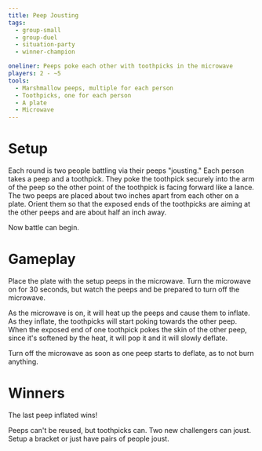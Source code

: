 ```yaml
---
title: Peep Jousting
tags:
  - group-small
  - group-duel
  - situation-party
  - winner-champion

oneliner: Peeps poke each other with toothpicks in the microwave
players: 2 - ~5
tools:
  - Marshmallow peeps, multiple for each person
  - Toothpicks, one for each person
  - A plate
  - Microwave
---
```

# Setup

Each round is two people battling via their peeps "jousting." Each person takes
a peep and a toothpick. They poke the toothpick securely into the arm of the
peep so the other point of the toothpick is facing forward like a lance. The two
peeps are placed about two inches apart from each other on a plate. Orient them
so that the exposed ends of the toothpicks are aiming at the other peeps and are
about half an inch away.

Now battle can begin.

# Gameplay

Place the plate with the setup peeps in the microwave. Turn the microwave on for
30 seconds, but watch the peeps and be prepared to turn off the microwave.

As the microwave is on, it will heat up the peeps and cause them to inflate. As
they inflate, the toothpicks will start poking towards the other peep. When the
exposed end of one toothpick pokes the skin of the other peep, since it's
softened by the heat, it will pop it and it will slowly deflate.

Turn off the microwave as soon as one peep starts to deflate, as to not burn
anything.

# Winners

The last peep inflated wins!

Peeps can't be reused, but toothpicks can. Two new challengers can joust. Setup
a bracket or just have pairs of people joust.
